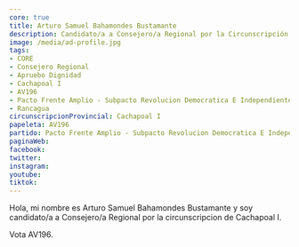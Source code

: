 ```yaml
---
core: true
title: Arturo Samuel Bahamondes Bustamante
description: Candidato/a a Consejero/a Regional por la Circunscripción de Cachapoal I
image: /media/ad-profile.jpg
tags:
- CORE
- Consejero Regional
- Apruebo Dignidad
- Cachapoal I
- AV196
- Pacto Frente Amplio - Subpacto Revolucion Democratica E Independientes - Convergencia Social
- Rancagua
circunscripcionProvincial: Cachapoal I
papeleta: AV196
partido: Pacto Frente Amplio - Subpacto Revolucion Democratica E Independientes - Convergencia Social
paginaWeb:
facebook:
twitter:
instagram:
youtube:
tiktok:
---
```

Hola, mi nombre es Arturo Samuel Bahamondes Bustamante y soy candidato/a a Consejero/a Regional por la circunscripcion de Cachapoal I.

Vota AV196.
